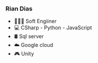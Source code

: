 ### Rian Dias
- 👨🏿‍💻 Soft Engiiner
- 💻 CSharp -  Python - JavaScript
- 🛢 Sql server
- ☁️ Google cloud
- 🎮 Unity



